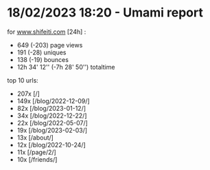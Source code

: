 # 18/02/2023 18:20 - Umami report
for www.shifeiti.com [24h] :

 - 649 (-203) page views
 - 191 (-28) uniques
 - 138 (-19) bounces
 - 12h 34' 12'' (-7h 28' 50'') totaltime


top 10 urls:
 - 207x [/]
 - 149x [/blog/2022-12-09/]
 - 82x [/blog/2023-01-12/]
 - 34x [/blog/2022-12-22/]
 - 22x [/blog/2022-05-07/]
 - 19x [/blog/2023-02-03/]
 - 13x [/about/]
 - 12x [/blog/2022-10-24/]
 - 11x [/page/2/]
 - 10x [/friends/]



